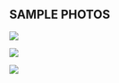 ## SAMPLE PHOTOS

![](https://res.cloudinary.com/sociladb/image/upload/v1710575373/samples/important/flipkart/g5mssontjw0chvvnvonq.png)

![](https://res.cloudinary.com/sociladb/image/upload/v1710575371/samples/important/flipkart/ewf6tzgzlri0fp2hk1cg.png)

![](https://res.cloudinary.com/sociladb/image/upload/v1710575372/samples/important/flipkart/gmbsp41xte9mcmlvcwml.png)
